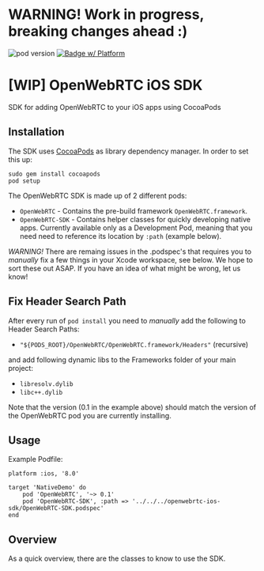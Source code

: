 # WARNING! Work in progress, breaking changes ahead :)
![pod version](https://img.shields.io/cocoapods/v/OpenWebRTC.svg) [![Badge w/ Platform](http://img.shields.io/cocoapods/p/OpenWebRTC.svg?style=flat)](https://cocoadocs.org/docsets/OpenWebRTC)

# [WIP] OpenWebRTC iOS SDK
SDK for adding OpenWebRTC to your iOS apps using CocoaPods 


## Installation

The SDK uses [CocoaPods](http://cocoapods.org) as library dependency manager. In order to set this up:

    sudo gem install cocoapods
    pod setup

The OpenWebRTC SDK is made up of 2 different pods:

* `OpenWebRTC` - Contains the pre-build framework `OpenWebRTC.framework`.
* `OpenWebRTC-SDK` - Contains helper classes for quickly developing native apps. Currently available only as a Development Pod, meaning that you need need to reference its location by `:path` (example below).

*WARNING!* There are remaing issues in the .podspec's that requires you to _manually_ fix a few things in your Xcode workspace, see below. We hope to sort these out ASAP. If you have an idea of what might be wrong, let us know!

## Fix Header Search Path
After every run of `pod install` you need to _manually_ add the following to Header Search Paths:
* `"${PODS_ROOT}/OpenWebRTC/OpenWebRTC.framework/Headers"` (recursive)

and add following dynamic libs to the Frameworks folder of your main project:
* `libresolv.dylib`
* `libc++.dylib`

Note that the version (0.1 in the example above) should match the version of the OpenWebRTC pod you are currently installing.

## Usage
Example Podfile:
```
platform :ios, '8.0'

target 'NativeDemo' do
    pod 'OpenWebRTC', '~> 0.1'
    pod 'OpenWebRTC-SDK', :path => '../../../openwebrtc-ios-sdk/OpenWebRTC-SDK.podspec'
end
```

## Overview

As a quick overview, there are the classes to know to use the SDK.
